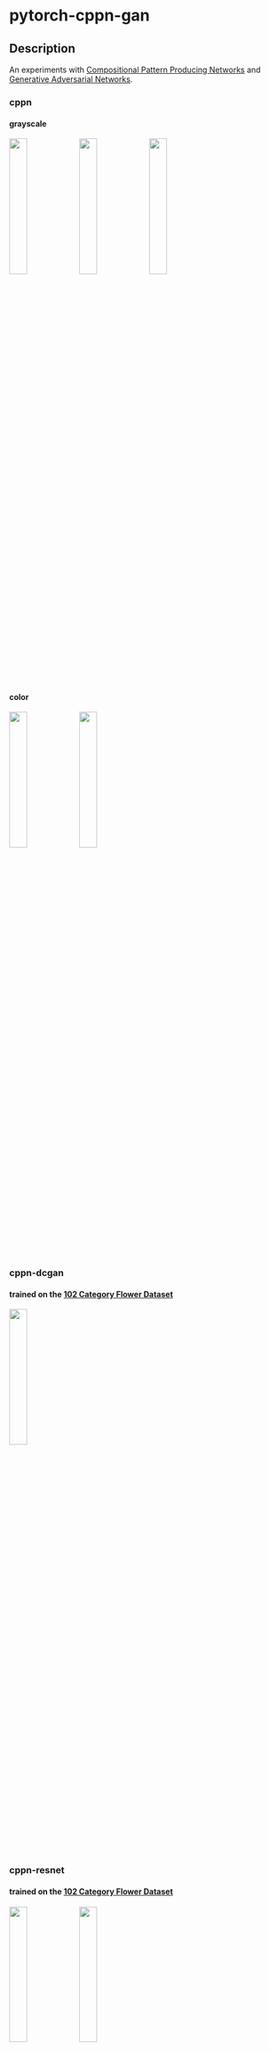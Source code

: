 # pytorch-cppn-gan

## Description
An experiments with [Compositional Pattern Producing Networks](https://en.wikipedia.org/wiki/Compositional_pattern-producing_network) and [Generative Adversarial Networks](https://en.wikipedia.org/wiki/Generative_adversarial_network).

### cppn
#### grayscale
<img src="https://i.imgur.com/DxgecfL.jpg" width="25%" /><img src="https://i.imgur.com/TN64dDn.jpg" width="25%" /><img src="https://i.imgur.com/8p9hvpl.jpg" width="25%" />

#### color
<img src="https://i.imgur.com/spGMrdi.jpg" width="25%" /><img src="https://i.imgur.com/hatGdob.jpg" width="25%" />

### cppn-dcgan
#### trained on the [102 Category Flower Dataset](https://www.robots.ox.ac.uk/~vgg/data/flowers/102/)
<img src="https://i.imgur.com/p1J6UD4.jpg" width="25%" />

### cppn-resnet
#### trained on the [102 Category Flower Dataset](https://www.robots.ox.ac.uk/~vgg/data/flowers/102/)
<img src="https://i.imgur.com/WjPHG2k.jpg" width="25%" /><img src="https://i.imgur.com/43sCChq.jpg" width="25%" />

## Reference
* [hardmaru/cppn-gan-vae-tensorflow](https://github.com/hardmaru/cppn-gan-vae-tensorflow)  
* [hardmaru/resnet-cppn-gan-tensorflow](https://github.com/hardmaru/resnet-cppn-gan-tensorflow)  
* [kwj2104/CPPN-WGAN](https://github.com/kwj2104/CPPN-WGAN)  

## Licence

MIT
